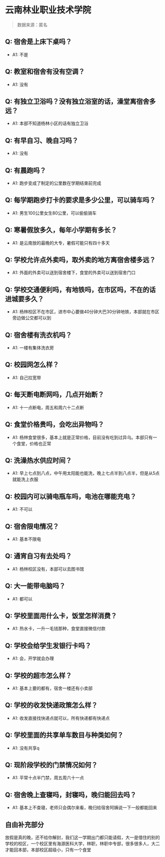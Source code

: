 # 云南林业职业技术学院

> 数据来源：匿名

## Q: 宿舍是上床下桌吗？

- A1: 不是

## Q: 教室和宿舍有没有空调？

- A1: 没有

## Q: 有独立卫浴吗？没有独立浴室的话，澡堂离宿舍多远？

- A1: 本部不知道杨林小区的话有独立卫浴

## Q: 有早自习、晚自习吗？

- A1: 没有

## Q: 有晨跑吗？

- A1: 跑步变成了制定的公里数在学期结束前完成

## Q: 每学期跑步打卡的要求是多少公里，可以骑车吗？

- A1: 男生100公里女生80公里，可以偷偷骑车

## Q: 寒暑假放多久，每年小学期有多长？

- A1: 是云南放的最晚的大专，暑假可能只有四十多天

## Q: 学校允许点外卖吗，取外卖的地方离宿舍楼多远？

- A1: 外面的外卖可以送到宿舍楼下，食堂的外卖可以送到宿舍门口

## Q: 学校交通便利吗，有地铁吗，在市区吗，不在的话进城要多久？

- A1: 杨林校区不在市区，进市中心要做40分钟大巴30分钟地铁，本部就在市区旁边做公交都可以到

## Q: 宿舍楼有洗衣机吗？

- A1: 一楼有集体洗衣房

## Q: 校园网怎么样？

- A1: 自己拉宽带

## Q: 每天断电断网吗，几点开始断？

- A1: 十一点断电，周五和周六十二点断

## Q: 食堂价格贵吗，会吃出异物吗？

- A1: 杨林食堂很多，基本上就是正常价格，目前没有吃到过异乌。本部只有一个食堂，价格也正常

## Q: 洗澡热水供应时间？

- A1: 早上七点到八点，中午用太阳能也能洗，晚上七点半到八点半，但是从5点就能洗上衣服

## Q: 校园内可以骑电瓶车吗，电池在哪能充电？

- A1: 不可以

## Q: 宿舍限电情况？

- A1: 基本不限电

## Q: 通宵自习有去处吗？

- A1: 杨林校区没有，本部可以去图书馆

## Q: 大一能带电脑吗？

- A1: 都可以

## Q: 学校里面用什么卡，饭堂怎样消费？

- A1: 热水卡，一升一毛钱那种，食堂直接微信付款

## Q: 学校会给学生发银行卡吗？

- A1: 会，开学就会办理

## Q: 学校的超市怎么样？

- A1: 基本上要的都有，宿舍一楼还有小卖部

## Q: 学校的收发快递政策怎么样？

- A1: 收发直接找快递点就可以，所有快递都有快递点

## Q: 学校里面的共享单车数目与种类如何？

- A1: 没有共享q

## Q: 现阶段学校的门禁情况如何？

- A1: 平常十点半门禁，周五周六十一点

## Q: 宿舍晚上查寝吗，封寝吗，晚归能回去吗？

- A1: 基本上不查寝，老师只会偶尔来看，晚归给宿舍阿姨说一下一般都能回来

## 自由补充部分

放假是真的晚，还不给你解封，我们这一学期出门都只能请假，大一是借住的别的学校的校区，一个校区里有海源医科大学，林职，林职中专部，很多很多人，大二才能回本部，本部校区超级小，只有一个食堂